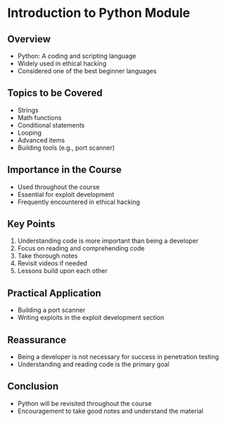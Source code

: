 # Introduction to Python Module

## Overview

- Python: A coding and scripting language
- Widely used in ethical hacking
- Considered one of the best beginner languages

## Topics to be Covered

- Strings
- Math functions
- Conditional statements
- Looping
- Advanced items
- Building tools (e.g., port scanner)

## Importance in the Course

- Used throughout the course
- Essential for exploit development
- Frequently encountered in ethical hacking

## Key Points

1. Understanding code is more important than being a developer
2. Focus on reading and comprehending code
3. Take thorough notes
4. Revisit videos if needed
5. Lessons build upon each other

## Practical Application

- Building a port scanner
- Writing exploits in the exploit development section

## Reassurance

- Being a developer is not necessary for success in penetration testing
- Understanding and reading code is the primary goal

## Conclusion

- Python will be revisited throughout the course
- Encouragement to take good notes and understand the material
